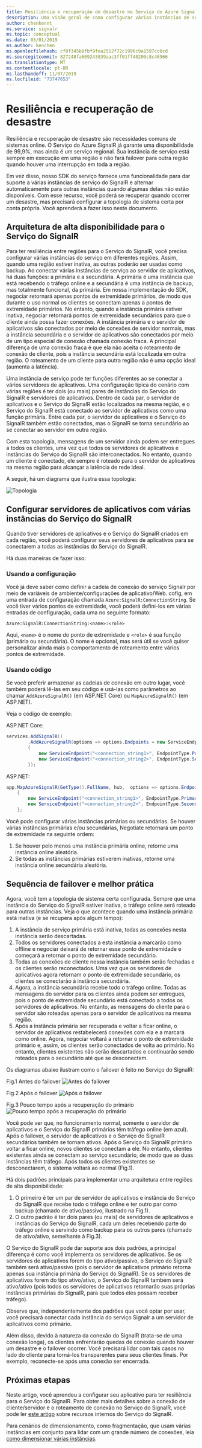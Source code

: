 ```yaml
---
title: Resiliência e recuperação de desastre no Serviço do Azure SignalR
description: Uma visão geral de como configurar várias instâncias de serviço do SignalR para ter resiliência e recuperação de desastres
author: chenkennt
ms.service: signalr
ms.topic: conceptual
ms.date: 03/01/2019
ms.author: kenchen
ms.openlocfilehash: cf0f345b0fbf9fea2512f72c1996c9a1597cc0cd
ms.sourcegitcommit: 827248fa609243839aac3ff01ff40200c8c46966
ms.translationtype: MT
ms.contentlocale: pt-BR
ms.lasthandoff: 11/07/2019
ms.locfileid: "73747653"
---
```

# <a name="resiliency-and-disaster-recovery"></a>Resiliência e recuperação de desastre

Resiliência e recuperação de desastre são necessidades comuns de sistemas online. O Serviço do Azure SignalR já garante uma disponibilidade de 99,9%, mas ainda é um serviço regional.
Sua instância de serviço está sempre em execução em uma região e não fará failover para outra região quando houver uma interrupção em toda a região.

Em vez disso, nosso SDK do serviço fornece uma funcionalidade para dar suporte a várias instâncias de serviço do SignalR e alternar automaticamente para outras instâncias quando algumas delas não estão disponíveis.
Com esse recurso, você poderá se recuperar quando ocorrer um desastre, mas precisará configurar a topologia de sistema certa por conta própria. Você aprenderá a fazer isso neste documento.

## <a name="high-available-architecture-for-signalr-service"></a>Arquitetura de alta disponibilidade para o Serviço do SignalR

Para ter resiliência entre regiões para o Serviço do SignalR, você precisa configurar várias instâncias do serviço em diferentes regiões. Assim, quando uma região estiver inativa, as outras poderão ser usadas como backup.
Ao conectar várias instâncias de serviço ao servidor de aplicativos, há duas funções: a primária e a secundária.
A primária é uma instância que está recebendo o tráfego online e a secundária é uma instância de backup, mas totalmente funcional, da primária.
Em nossa implementação do SDK, negociar retornará apenas pontos de extremidade primários, de modo que durante o uso normal os clientes se conectam apenas a pontos de extremidade primários.
No entanto, quando a instância primária estiver inativa, negociar retornará pontos de extremidade secundários para que o cliente ainda possa fazer conexões.
A instância primária e o servidor de aplicativos são conectados por meio de conexões de servidor normais, mas a instância secundária e o servidor de aplicativos são conectados por meio de um tipo especial de conexão chamada conexão fraca.
A principal diferença de uma conexão fraca é que ela não aceita o roteamento de conexão de cliente, pois a instância secundária está localizada em outra região. O roteamento de um cliente para outra região não é uma opção ideal (aumenta a latência).

Uma instância de serviço pode ter funções diferentes ao se conectar a vários servidores de aplicativos.
Uma configuração típica do cenário com várias regiões é ter dois (ou mais) pares de instâncias do Serviço do SignalR e servidores de aplicativos.
Dentro de cada par, o servidor de aplicativos e o Serviço do SignalR estão localizados na mesma região, e o Serviço do SignalR está conectado ao servidor de aplicativos como uma função primária.
Entre cada par, o servidor de aplicativos e o Serviço do SignalR também estão conectados, mas o SignalR se torna secundário ao se conectar ao servidor em outra região.

Com esta topologia, mensagens de um servidor ainda podem ser entregues a todos os clientes, uma vez que todos os servidores de aplicativos e instâncias do Serviço do SignalR são interconectados.
No entanto, quando um cliente é conectado, ele sempre é roteado para o servidor de aplicativos na mesma região para alcançar a latência de rede ideal.

A seguir, há um diagrama que ilustra essa topologia:

![Topologia](media/signalr-concept-disaster-recovery/topology.png)

## <a name="configure-app-servers-with-multiple-signalr-service-instances"></a>Configurar servidores de aplicativos com várias instâncias do Serviço do SignalR

Quando tiver servidores de aplicativos e o Serviço do SignalR criados em cada região, você poderá configurar seus servidores de aplicativos para se conectarem a todas as instâncias do Serviço do SignalR.

Há duas maneiras de fazer isso:

### <a name="through-config"></a>Usando a configuração

Você já deve saber como definir a cadeia de conexão do serviço Signalr por meio de variáveis de ambiente/configurações de aplicativo/Web. cofig, em uma entrada de configuração chamada `Azure:SignalR:ConnectionString`.
Se você tiver vários pontos de extremidade, você poderá defini-los em várias entradas de configuração, cada uma no seguinte formato:

```
Azure:SignalR:ConnectionString:<name>:<role>
```

Aqui, `<name>` é o nome do ponto de extremidade e `<role>` é sua função (primária ou secundária).
O nome é opcional, mas será útil se você quiser personalizar ainda mais o comportamento de roteamento entre vários pontos de extremidade.

### <a name="through-code"></a>Usando código

Se você preferir armazenar as cadeias de conexão em outro lugar, você também poderá lê-las em seu código e usá-las como parâmetros ao chamar `AddAzureSignalR()` (em ASP.NET Core) ou `MapAzureSignalR()` (em ASP.NET).

Veja o código de exemplo:

ASP.NET Core:

```cs
services.AddSignalR()
        .AddAzureSignalR(options => options.Endpoints = new ServiceEndpoint[]
        {
            new ServiceEndpoint("<connection_string1>", EndpointType.Primary, "region1"),
            new ServiceEndpoint("<connection_string2>", EndpointType.Secondary, "region2"),
        });
```

ASP.NET:

```cs
app.MapAzureSignalR(GetType().FullName, hub,  options => options.Endpoints = new ServiceEndpoint[]
    {
        new ServiceEndpoint("<connection_string1>", EndpointType.Primary, "region1"),
        new ServiceEndpoint("<connection_string2>", EndpointType.Secondary, "region2"),
    };
```

Você pode configurar várias instâncias primárias ou secundárias. Se houver várias instâncias primárias e/ou secundárias, Negotiate retornará um ponto de extremidade na seguinte ordem:

1. Se houver pelo menos uma instância primária online, retorne uma instância online aleatória.
2. Se todas as instâncias primárias estiverem inativas, retorne uma instância online secundária aleatória.

## <a name="failover-sequence-and-best-practice"></a>Sequência de failover e melhor prática

Agora, você tem a topologia de sistema certa configurada. Sempre que uma instância do Serviço do SignalR estiver inativa, o tráfego online será roteado para outras instâncias.
Veja o que acontece quando uma instância primária está inativa (e se recupera após algum tempo):

1. A instância de serviço primária está inativa, todas as conexões nesta instância serão descartadas.
2. Todos os servidores conectados a esta instância a marcarão como offline e negociar deixará de retornar esse ponto de extremidade e começará a retornar o ponto de extremidade secundário.
3. Todas as conexões de cliente nessa instância também serão fechadas e os clientes serão reconectados. Uma vez que os servidores de aplicativos agora retornam o ponto de extremidade secundário, os clientes se conectarão à instância secundária.
4. Agora, a instância secundária recebe todo o tráfego online. Todas as mensagens do servidor para os clientes ainda podem ser entregues, pois o ponto de extremidade secundário está conectado a todos os servidores de aplicativos. No entanto, as mensagens do cliente para o servidor são roteadas apenas para o servidor de aplicativos na mesma região.
5. Após a instância primária ser recuperada e voltar a ficar online, o servidor de aplicativos restabelecerá conexões com ela e a marcará como online. Agora, negociar voltará a retornar o ponto de extremidade primário e, assim, os clientes serão conectados de volta ao primário. No entanto, clientes existentes não serão descartados e continuarão sendo roteados para o secundário até que se desconectem.

Os diagramas abaixo ilustram como o failover é feito no Serviço do SignalR:

Fig.1 Antes do failover ![Antes do failover](media/signalr-concept-disaster-recovery/before-failover.png)

Fig.2 Após o failover ![Após o failover](media/signalr-concept-disaster-recovery/after-failover.png)

Fig.3 Pouco tempo após a recuperação do primário ![Pouco tempo após a recuperação do primário](media/signalr-concept-disaster-recovery/after-recover.png)

Você pode ver que, no funcionamento normal, somente o servidor de aplicativos e o Serviço do SignalR primários têm tráfego online (em azul).
Após o failover, o servidor de aplicativos e o Serviço do SignalR secundários também se tornam ativos.
Após o Serviço do SignalR primário voltar a ficar online, novos clientes se conectam a ele. No entanto, clientes existentes ainda se conectam ao serviço secundário, de modo que as duas instâncias têm tráfego.
Após todos os clientes existentes se desconectarem, o sistema voltará ao normal (Fig.1).

Há dois padrões principais para implementar uma arquitetura entre regiões de alta disponibilidade:

1. O primeiro é ter um par de servidor de aplicativos e instância do Serviço do SignalR que recebe todo o tráfego online e ter outro par como backup (chamado de ativo/passivo, ilustrado na Fig.1). 
2. O outro padrão é ter dois pares (ou mais) de servidores de aplicativos e instâncias do Serviço do SignalR, cada um deles recebendo parte do tráfego online e servindo como backup para os outros pares (chamado de ativo/ativo, semelhante à Fig.3).

O Serviço do SignalR pode dar suporte aos dois padrões, a principal diferença é como você implementa os servidores de aplicativos.
Se os servidores de aplicativos forem do tipo ativo/passivo, o Serviço do SignalR também será ativo/passivo (pois o servidor de aplicativos primário retorna apenas sua instância primária do Serviço do SignalR).
Se os servidores de aplicativos forem do tipo ativo/ativo, o Serviço do SignalR também será ativo/ativo (pois todos os servidores de aplicativos retornarão suas próprias instâncias primárias do SignalR, para que todos eles possam receber tráfego).

Observe que, independentemente dos padrões que você optar por usar, você precisará conectar cada instância do serviço Signalr a um servidor de aplicativos como primário.

Além disso, devido à natureza da conexão do SignalR (trata-se de uma conexão longa), os clientes enfrentarão quedas de conexão quando houver um desastre e o failover ocorrer.
Você precisará lidar com tais casos no lado do cliente para torná-los transparentes para seus clientes finais. Por exemplo, reconecte-se após uma conexão ser encerrada.

## <a name="next-steps"></a>Próximas etapas

Neste artigo, você aprendeu a configurar seu aplicativo para ter resiliência para o Serviço do SignalR. Para obter mais detalhes sobre a conexão de cliente/servidor e o roteamento de conexão no Serviço do SignalR, você pode ler [este artigo](signalr-concept-internals.md) sobre recursos internos do Serviço do SignalR.

Para cenários de dimensionamento, como fragmentação, que usam várias instâncias em conjunto para lidar com um grande número de conexões, leia [como dimensionar várias instâncias](signalr-howto-scale-multi-instances.md).
